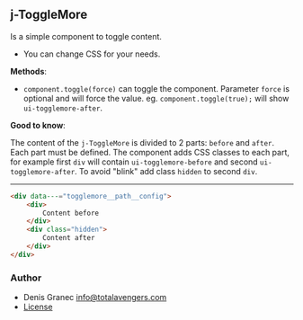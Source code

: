 ## j-ToggleMore

Is a simple component to toggle content.

- You can change CSS for your needs.

__Methods__:

- `component.toggle(force)` can toggle the component. Parameter `force` is optional and will force the value. eg. `component.toggle(true);` will show `ui-togglemore-after`.

__Good to know__:

The content of the `j-ToggleMore` is divided to 2 parts: `before` and `after`. Each part must be defined. The component adds CSS classes to each part, for example first `div` will contain `ui-togglemore-before` and second `ui-togglemore-after`.
To avoid "blink" add class `hidden` to second `div`.

---

```html
<div data---="togglemore__path__config">
	<div>
		Content before
	</div>
	<div class="hidden">
		Content after
	</div>
</div>
```

### Author

- Denis Granec <info@totalavengers.com>
- [License](https://www.totaljs.com/license/)